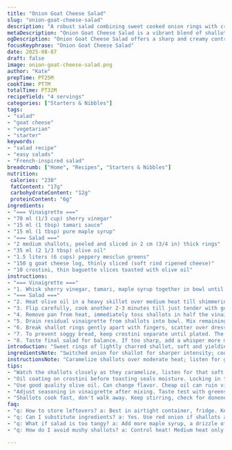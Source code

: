 ```yaml
---
title: "Onion Goat Cheese Salad"
slug: "onion-goat-cheese-salad"
description: "A robust salad combining sweet cooked onion rings with creamy goat cheese and peppery greens. Subtle umami from tamari vinegar dressing balances freshness. Toasted baguette slices add crunch. Slight caramelization on onions, delicate melting goat cheese, crisp mesclun leaves. Simple but demands attention on textures and temperatures. Keeps ingredients balanced, highlights each element without overloading. A restrained vinaigrette featuring sherry vinegar and maple syrup replaces balsamic and brown sugar, bringing a mellow acidic sweetness with an earthy note. Onion replaced with shallot for sharper bite. Good for a quick but composed starter or light lunch."
metaDescription: "Onion Goat Cheese Salad is a vibrant blend of shallots, creamy cheese, and peppery greens. Perfect starter to impress."
ogDescription: "Onion Goat Cheese Salad offers a sharp and creamy contrast. Ideal for a light lunch or flavorful starter."
focusKeyphrase: "Onion Goat Cheese Salad"
date: 2025-08-07
draft: false
image: onion-goat-cheese-salad.png
author: "Kate"
prepTime: PT25M
cookTime: PT7M
totalTime: PT32M
recipeYield: "4 servings"
categories: ["Starters & Nibbles"]
tags:
- "salad"
- "goat cheese"
- "vegetarian"
- "starter"
keywords:
- "salad recipe"
- "easy salads"
- "French-inspired salad"
breadcrumb: ["Home", "Recipes", "Starters & Nibbles"]
nutrition: 
 calories: "230"
 fatContent: "17g"
 carbohydrateContent: "12g"
 proteinContent: "6g"
ingredients:
- "=== Vinaigrette ==="
- "70 ml (1/3 cup) sherry vinegar"
- "15 ml (1 tbsp) tamari sauce"
- "15 ml (1 tbsp) pure maple syrup"
- "=== Salad ==="
- "2 medium shallots, peeled and sliced in 2 cm (3/4 in) thick rings"
- "35 ml (2 1/3 tbsp) olive oil"
- "1.5 liters (6 cups) peppery mesclun greens"
- "150 g goat cheese log, thinly sliced (soft rind ripened cheese)"
- "10 crostini, thin baguette slices toasted with olive oil"
instructions:
- "=== Vinaigrette ==="
- "1. Whisk sherry vinegar, tamari, maple syrup together in bowl until syrup dissolves. Hold on side. The balance leans more acidic than typical; adjust later if needed."
- "=== Salad ==="
- "2. Heat olive oil in a heavy skillet over medium heat till shimmering but not smoking. Lay shallot rings flat — listen for soft sizzle. Leave untouched for 3 minutes so bottom chars lightly and deepens color."
- "3. Flip carefully, cook another 2-3 minutes till just tender with golden spots. Should yield slightly sweet aroma, edges curling only slightly. Salt and freshly ground black pepper to taste. Don’t rush — caramelization is key here."
- "4. Remove pan from heat, immediately toss shallots in half the vinaigrette to coat — they’ll soak up flavor and cool. Transfer shallots with tongs to plate, set aside to reach cool/warm temp (about 25 minutes)."
- "5. Drain residual vinaigrette from shallots into bowl. Mix remaining vinaigrette into mesclun greens. Adjust seasoning; the greens should feel bright but not overly vinegary."
- "6. Break shallot rings gently apart with fingers, scatter over dressed greens. Arrange slices of goat cheese atop salad. Serve with crostini on side, drizzled lightly with olive oil and toasted until just crisp all over (2-3 minutes in oven, 180°C/350°F)."
- "7. To prevent soggy bread, keep crostini separate until plated. The cheese should be cold or room temp to contrast warm shallots; sloppy warm goat cheese alters texture unfavorably."
- "8. Taste final salad for balance. If too sharp, add a whisper more maple syrup or a drizzle of extra virgin olive oil. Final black pepper grind over top if wanted."
introduction: "Sweet rings of lightly charred shallot, soft and yielding, tint the plate. The scent of olive oil mingles with the sharp earthiness of goat cheese cut into thin slices. A lively mesclun mix dressed in a tangy vinaigrette with subtle umami notes. Crunch from crostini toasted until golden delivers a contrast. Preparing this salad demands attention — don’t let the onions steam or overcook; you want gentle silkiness with caramel hints, not mush. The vinaigrette replaces sugars with maple syrup; acid swap from balsamic to sherry vinegar shifts the whole profile. Textures matter here: soft cheese, tender greens, crisp bread, melting shallots. A salad but layered with intention."
ingredientsNote: "Switched onion for shallot for sharper intensity; cooks faster, watch heat carefully. Use tamari rather than soy sauce — less sodium, richer flavor. Maple syrup instead of brown sugar for a more nuanced sweetness that caramelizes differently. Olive oil provides a robust base for cooking and dressing; quality counts. Goat cheese is a soft-ripened log style with edible rind — slice thin to avoid overpowering bite. Mesclun mix brings pepper and slight bitterness, balancing the sweet-tart dressing. Crostini toasted crisp just before serving, never left to sit or they’ll absorb moisture and lose crunch. Keep all vinaigrette components separated before final assembly for brightness and depth."
instructionsNote: "Caramelize shallots over moderate heat; listen for gentle sizzling, smell for sweetening, and watch edges for subtle browning—not blackened, that’s bitterness. Flip with care or they break into pieces prematurely. Toss immediately in vinaigrette off heat — keeps texture intact while infusing flavor. Chill to cool but not fridge cold; temps affect salad palatability. Separate crostini serve as textural counterpoint — drizzle oil before toasting, not after, to lock crispness. When tossing greens with dressing, handle gently to avoid bruising leaves. Rearranging steps from original orders to match sensory cues and highlight temperature contrasts, vital for final mouthfeel and flavor release. Final seasoning adjustments cannot be overstated; acidity or sweetness needs fine tuning depending on your vinegar and syrup brands."
tips:
- "Watch the shallots closely as they caramelize, listen for that soft sizzling, smell for sweetness. Flip them carefully. Avoid breaking. Too high heat ruins it. Aim for golden not black."
- "Oil coating on crostini before toasting seals moisture. Locking in that crunch is key. Wait until just before serving. Don’t let them sit or they turn soggy."
- "Use good quality olive oil. Can change flavor. Cheap oil can ruin vinaigrette; stick to fresh, high-quality. Experiment with brands for best taste."
- "Adjust seasoning in vinaigrette after mixing. Taste test with greens. Add drizzle of olive oil if it's too sharp. Balance is essential. Use maple syrup for more sweetness if necessary."
- "Shallots cook fast, don't walk away. Keep stirring, check for doneness. Sharp bite adds to salad. For a milder onion flavor, use sweet onions instead. Experiment with vinegars; some are more acidic."
faq:
- "q: How to store leftovers? a: Best in airtight container, fridge. Keep dressing separate for freshness. Consume within two days or greens wilt. Crostini get soggy."
- "q: Can I substitute ingredients? a: Yes. Use red onion if shallots are unavailable. Or goat cheese with feta. For dressing, apple cider vinegar works."
- "q: What if salad is too tangy? a: Add more maple syrup, a drizzle of olive oil can help. Adjust gradually. Not too wild. Taste as you go."
- "q: How do I avoid mushy shallots? a: Control heat! Medium heat only. Don’t overcook; watch for slight caramelization. Firmness adds good texture."

---
```


